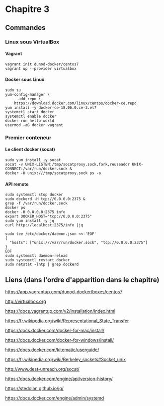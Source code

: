 # Chapitre 3

## Commandes

### Linux sous VirtualBox

#### Vagrant
```
vagrant init dunod-docker/centos7
vagrant up --provider virtualbox
```

#### Docker sous Linux
```
sudo su
yum-config-manager \
    --add-repo \
    https://download.docker.com/linux/centos/docker-ce.repo 
yum install -y docker-ce-18.06.0.ce-3.el7
systemctl start docker
systemctl enable docker
docker run hello-world
usermod -aG docker vagrant
```

### Premier conteneur

#### Le client docker (socat)
```
sudo yum install -y socat
socat -v UNIX-LISTEN:/tmp/socatproxy.sock,fork,reuseaddr UNIX-CONNECT:/var/run/docker.sock &
docker -H unix:///tmp/socatproxy.sock ps -a
```

#### API remote
```
sudo systemctl stop docker
sudo dockerd -H tcp://0.0.0.0:2375 &
grep -f /var/run/docker.sock 
docker ps 
docker -H 0.0.0.0:2375 info
export DOCKER_HOST="tcp://0.0.0.0:2375"
sudo yum install -y jq
curl http://localhost:2375/info |jq
```

```
sudo tee /etc/docker/daemon.json <<-'EOF'
{
  "hosts": ["unix:///var/run/docker.sock", "tcp://0.0.0.0:2375"]
}
EOF
sudo systemctl daemon-reload
sudo systemctl restart docker
sudo netstat -lntp | grep dockerd
```


## Liens (dans l'ordre d'apparition dans le chapitre)
https://app.vagrantup.com/dunod-docker/boxes/centos7

http://virtualbox.org

https://docs.vagrantup.com/v2/installation/index.html

https://fr.wikipedia.org/wiki/Representational_State_Transfer

https://docs.docker.com/docker-for-mac/install/

https://docs.docker.com/docker-for-windows/install/

https://docs.docker.com/kitematic/userguide/
  
https://fr.wikipedia.org/wiki/Berkeley_sockets#Socket_unix

http://www.dest-unreach.org/socat/

https://docs.docker.com/engine/api/version-history/

https://stedolan.github.io/jq/

https://docs.docker.com/engine/admin/systemd